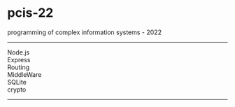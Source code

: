 # pcis-22
programming of complex information systems - 2022

---  

Node.js  
Express  
Routing  
MiddleWare  
SQLite  
crypto  

---  

```txt

```